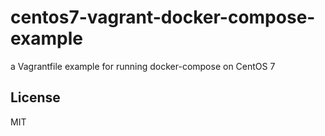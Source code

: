 centos7-vagrant-docker-compose-example
======================================

a Vagrantfile example for running docker-compose on CentOS 7

## License

MIT
